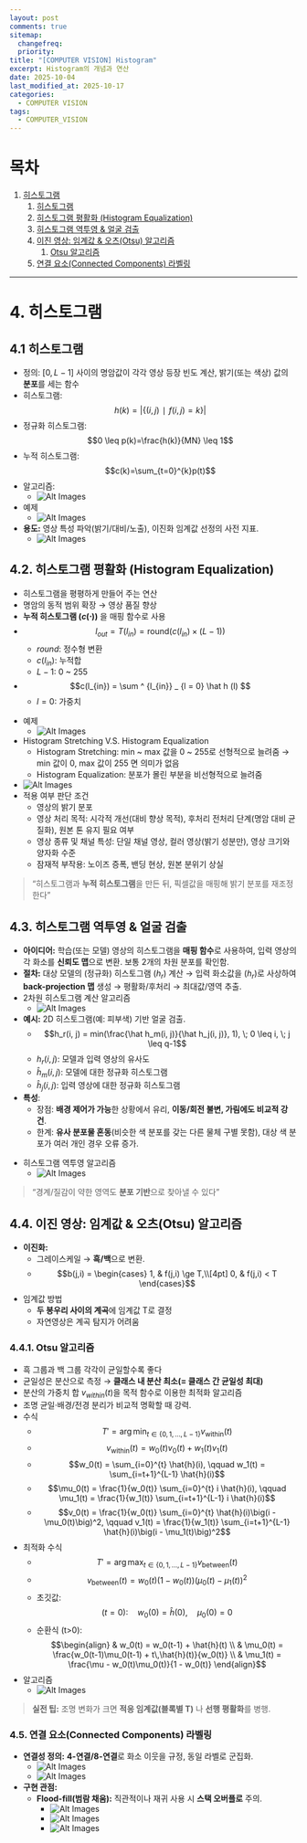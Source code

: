 ```yaml
---
layout: post
comments: true
sitemap:
  changefreq:
  priority:
title: "[COMPUTER VISION] Histogram"
excerpt: Histogram의 개념과 연산
date: 2025-10-04
last_modified_at: 2025-10-17
categories:
  - COMPUTER VISION
tags:
  - COMPUTER_VISION
---
```


# 목차

1. [히스토그램](#4-히스토그램)
	1. [히스토그램](#41-히스토그램)
	2. [히스토그램 평활화 (Histogram Equalization)](#42-히스토그램-평활화-histogram-equalization)
	3. [히스토그램 역투영 & 얼굴 검출](#43-히스토그램-역투영--얼굴-검출)
	4. [이진 영상: 임계값 & 오츠(Otsu) 알고리즘](#44-이진-영상-임계값--오츠otsu-알고리즘)
		1. [Otsu 알고리즘](#441-otsu-알고리즘)
	5. [연결 요소(Connected Components) 라벨링](#45-연결-요소connected-components-라벨링)

---

# 4. 히스토그램
## 4.1 히스토그램

- 정의: $[0, \, L-1]$ 사이의 명암값이 각각 영상 등장 빈도 계산, 밝기(또는 색상) 값의 **분포**를 세는 함수
- 히스토그램: $$h(k)=|\{(i,j)∣f(i,j)=k\}|$$
- 정규화 히스토그램: $$0 \leq p(k)=\frac{h(k)}{MN} \leq 1$$
- 누적 히스토그램: $$c(k)=\sum_{t=0}^{k}p(t)$$
- 알고리즘:
	- ![Alt Images](https://cdn.jsdelivr.net/gh/aliquis-facio/aliquis-facio.github.io@master/_image/2025-10-17-17-02-56.jpg?raw=true)
- 예제
	- ![Alt Images](https://cdn.jsdelivr.net/gh/aliquis-facio/aliquis-facio.github.io@master/_image/2025-10-17-17-03-06.jpg?raw=true)
- **용도:** 영상 특성 파악(밝기/대비/노출), 이진화 임계값 선정의 사전 지표.
	- ![Alt Images](https://cdn.jsdelivr.net/gh/aliquis-facio/aliquis-facio.github.io@master/_image/2025-10-17-17-03-10.jpg?raw=true)

## 4.2. 히스토그램 평활화 (Histogram Equalization)

- 히스토그램을 평평하게 만들어 주는 연산
- 명암의 동적 범위 확장 → 영상 품질 향상
- **누적 히스토그램 ($c(\cdot)$)** 을 매핑 함수로 사용
- $$l_{out} = T(l_{in}) = \text {round} (c(l_{in}) \times (L-1))$$
	- $round$: 정수형 변환
	- $c(l_{in})$: 누적합
	- $L-1$: 0 ~ 255
- $$c(l_{in}) = \sum ^ {l_{in}} _ {l = 0} \hat h (l) $$
	- $l = 0$: 가중치
* 예제
	- ![Alt Images](https://cdn.jsdelivr.net/gh/aliquis-facio/aliquis-facio.github.io@master/_image/2025-10-17-17-03-49.jpg?raw=true)
* Histogram Stretching V.S. Histogram Equalization
	* Histogram Stretching: min ~ max 값을 0 ~ 255로 선형적으로 늘려줌 → min 값이 0, max 값이 255 면 의미가 없음
	* Histogram Equalization: 분포가 몰린 부분을 비선형적으로 늘려줌
* ![Alt Images](https://cdn.jsdelivr.net/gh/aliquis-facio/aliquis-facio.github.io@master/_image/2025-10-17-17-04-04.jpg?raw=true)
* 적용 여부 판단 조건
	* 영상의 밝기 분포
	* 영상 처리 목적: 시각적 개선(대비 향상 목적), 후처리 전처리 단계(명암 대비 균질화), 원본 톤 유지 필요 여부
	* 영상 종류 및 채널 특성: 단일 채널 영상, 컬러 영상(밝기 성분만), 영상 크기와 양자화 수준
	* 잠재적 부작용: 노이즈 증폭, 밴딩 현상, 원본 분위기 상실

> “히스토그램과 **누적 히스토그램**을 만든 뒤, 픽셀값을 매핑해 밝기 분포를 재조정한다”

## 4.3. 히스토그램 역투영 & 얼굴 검출

- **아이디어:** 학습(또는 모델) 영상의 히스토그램을 **매핑 함수**로 사용하여, 입력 영상의 각 화소를 **신뢰도 맵**으로 변환. 보통 2개의 차원 분포를 확인함.
- **절차:** 대상 모델의 (정규화) 히스토그램 ($h_r$) 계산 → 입력 화소값을 ($h_r$)로 사상하여 **back-projection 맵** 생성 → 평활화/후처리 → 최대값/영역 추출.
- 2차원 히스토그램 계산 알고리즘
	- ![Alt Images](https://cdn.jsdelivr.net/gh/aliquis-facio/aliquis-facio.github.io@master/_image/2025-10-17-17-04-51.jpg?raw=true)
- **예시:** 2D 히스토그램(예: 피부색) 기반 얼굴 검출.
	- $$h_r(i, j) = min(\frac{\hat h_m(i, j)}{\hat h_j(i, j)}, 1), \; 0 \leq i, \; j \leq q-1$$
	- $h_r(i, j)$: 모델과 입력 영상의 유사도
	- $\hat h_m(i, j)$: 모델에 대한 정규화 히스토그램
	- $\hat h_j(i, j)$: 입력 영상에 대한 정규화 히스토그램
- **특성**:
	- 장점: **배경 제어가 가능**한 상황에서 유리, **이동/회전 불변, 가림에도 비교적 강건**.
	- 한계: **유사 분포물 혼동**(비슷한 색 분포를 갖는 다른 물체 구별 못함), 대상 색 분포가 여러 개인 경우 오류 증가.
* 히스토그램 역투영 알고리즘
	* ![Alt Images](https://cdn.jsdelivr.net/gh/aliquis-facio/aliquis-facio.github.io@master/_image/2025-10-17-17-05-34.jpg?raw=true)

> “경계/질감이 약한 영역도 **분포 기반**으로 찾아낼 수 있다”

## 4.4. 이진 영상: 임계값 & 오츠(Otsu) 알고리즘

- **이진화:**
	- 그레이스케일 → **흑/백**으로 변환.
	- $$b(j,i) =
		\begin{cases}
		1, & f(j,i) \ge T,\\[4pt]
		0, & f(j,i) < T
		\end{cases}$$
- 임계값 방법
	- **두 봉우리 사이의 계곡**에 임계값 T로 결정
	- 자연영상은 계곡 탐지가 어려움

### 4.4.1. Otsu 알고리즘

- 흑 그룹과 백 그룹 각각이 균일할수록 좋다
- 균일성은 분산으로 측정 → **클래스 내 분산 최소(= 클래스 간 균일성 최대)**
- 분산의 가중치 합 $v_{within}(t)$을 목적 함수로 이용한 최적화 알고리즘
- 조명 균일·배경/전경 분리가 비교적 명확할 때 강력.
- 수식
	- $$T' = \arg\min_{t \in \{0,1,\dots,L-1\}} v_{\text{within}}(t)$$
	- $$v_{\text{within}}(t) = w_0(t) v_0(t) + w_1(t) v_1(t)$$
	- $$w_0(t) = \sum_{i=0}^{t} \hat{h}(i), \qquad
		w_1(t) = \sum_{i=t+1}^{L-1} \hat{h}(i)$$
	- $$\mu_0(t) = \frac{1}{w_0(t)} \sum_{i=0}^{t} i \hat{h}(i), \qquad
		\mu_1(t) = \frac{1}{w_1(t)} \sum_{i=t+1}^{L-1} i \hat{h}(i)$$
	- $$v_0(t) = \frac{1}{w_0(t)} \sum_{i=0}^{t} \hat{h}(i)\big(i - \mu_0(t)\big)^2, \qquad
		v_1(t) = \frac{1}{w_1(t)} \sum_{i=t+1}^{L-1} \hat{h}(i)\big(i - \mu_1(t)\big)^2$$
- 최적화 수식
	- $$T' = \arg\max_{t \in \{0,1,\dots,L-1\}} v_{\text{between}}(t)$$
	- $$v_{\text{between}}(t) = w_0(t)\big(1 - w_0(t)\big)\big(\mu_0(t) - \mu_1(t)\big)^2$$
	- 초깃값: $$(t=0):\quad w_0(0) = \hat{h}(0),\quad \mu_0(0) = 0$$
	- 순환식 (t>0): $$\begin{align}
		& w_0(t) = w_0(t-1) + \hat{h}(t) \\
		& \mu_0(t) = \frac{w_0(t-1)\mu_0(t-1) + t\,\hat{h}(t)}{w_0(t)} \\
		& \mu_1(t) = \frac{\mu - w_0(t)\mu_0(t)}{1 - w_0(t)}
		\end{align}$$
- 알고리즘
	- ![Alt Images](https://cdn.jsdelivr.net/gh/aliquis-facio/aliquis-facio.github.io@master/_image/2025-10-17-17-05-56.jpg?raw=true)

> **실전 팁:** 조명 변화가 크면 **적응 임계값(블록별 T)** 나 **선행 평활화**를 병행.

### 4.5. 연결 요소(Connected Components) 라벨링

- **연결성 정의:** **4-연결/8-연결**로 화소 이웃을 규정, 동일 라벨로 군집화.
	- ![Alt Images](https://cdn.jsdelivr.net/gh/aliquis-facio/aliquis-facio.github.io@master/_image/2025-10-17-17-06-11.jpg?raw=true)
	- ![Alt Images](https://cdn.jsdelivr.net/gh/aliquis-facio/aliquis-facio.github.io@master/_image/2025-10-17-17-06-23.jpg?raw=true)
- **구현 관점:**
    - **Flood-fill(범람 채움):** 직관적이나 재귀 사용 시 **스택 오버플로** 주의.
	    - ![Alt Images](https://cdn.jsdelivr.net/gh/aliquis-facio/aliquis-facio.github.io@master/_image/2025-10-17-17-06-40.jpg?raw=true)
	    - ![Alt Images](https://cdn.jsdelivr.net/gh/aliquis-facio/aliquis-facio.github.io@master/_image/2025-10-17-17-06-44.jpg?raw=true)
	    - ![Alt Images](https://cdn.jsdelivr.net/gh/aliquis-facio/aliquis-facio.github.io@master/_image/2025-10-17-17-06-54.jpg?raw=true)